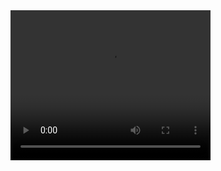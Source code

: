 <video width="320" height="240" controls>
  <source src="[video.mov](https://www.bilibili.com/video/BV1n4taeXEP4?)" type="video/mp4">
</video>
